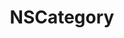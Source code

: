 ﻿---
uid: crmscript_ref_NSCategory
title: NSCategory
intellisense: Void.NSCategory
keywords: NSCategory
so.topic: reference
---

